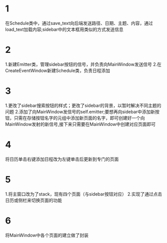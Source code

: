 # 1

在Schedule类中，通过save_text向后端发送路径、日期、主题、内容，通过load_text加载内容;sidebar中的文本框用类似的方式发送信息

# 2

1.新建Emitter类，管理sidebar按钮的信号，并负责向MainWindow发送信号
2.在CreateEventWindow新建Schedule类，负责日程添加

# 3

1.更改了sidebar搜索按钮的样式；更改了sidebar的背景，以暂时解决不同主题的问题
2.添加了向MainWindow发信号的self.emitter;要想再向sidebar中添加新按钮，只需在存储按钮名字的元组中添加新页面的名字，即可创建好一个向MainWindow发射的新信号,接下来只需要在MainWindow中创建对应页面即可

# 4

将日历单击右键添加日程改为左键单击后更新到专门的页面

# 5

1.将主窗口改为了stack，现有四个页面（与sidebar按钮对应）
2.实现了通过点击日历或侧栏来切换页面的功能

# 6 
将MainWindow中各个页面的建立做了封装